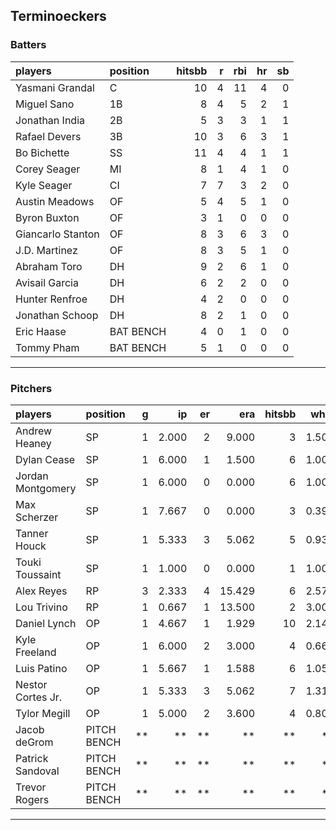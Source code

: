 ## Terminoeckers

### Batters

 
|players           |position  | hitsbb|  r| rbi| hr| sb| 
|:-----------------|:---------|------:|--:|---:|--:|--:| 
|Yasmani Grandal   |C         |     10|  4|  11|  4|  0| 
|Miguel Sano       |1B        |      8|  4|   5|  2|  1| 
|Jonathan India    |2B        |      5|  3|   3|  1|  1| 
|Rafael Devers     |3B        |     10|  3|   6|  3|  1| 
|Bo Bichette       |SS        |     11|  4|   4|  1|  1| 
|Corey Seager      |MI        |      8|  1|   4|  1|  0| 
|Kyle Seager       |CI        |      7|  7|   3|  2|  0| 
|Austin Meadows    |OF        |      5|  4|   5|  1|  0| 
|Byron Buxton      |OF        |      3|  1|   0|  0|  0| 
|Giancarlo Stanton |OF        |      8|  3|   6|  3|  0| 
|J.D. Martinez     |OF        |      8|  3|   5|  1|  0| 
|Abraham Toro      |DH        |      9|  2|   6|  1|  0| 
|Avisail Garcia    |DH        |      6|  2|   2|  0|  0| 
|Hunter Renfroe    |DH        |      4|  2|   0|  0|  0| 
|Jonathan Schoop   |DH        |      8|  2|   1|  0|  0| 
|Eric Haase        |BAT BENCH |      4|  0|   1|  0|  0| 
|Tommy Pham        |BAT BENCH |      5|  1|   0|  0|  0| 


* * *

### Pitchers

 
|players           |position    |  g|    ip| er|    era| hitsbb|  whip| so|  w| sv| 
|:-----------------|:-----------|--:|-----:|--:|------:|------:|-----:|--:|--:|--:| 
|Andrew Heaney     |SP          |  1| 2.000|  2|  9.000|      3| 1.500|  2|  0|  0| 
|Dylan Cease       |SP          |  1| 6.000|  1|  1.500|      6| 1.000| 11|  1|  0| 
|Jordan Montgomery |SP          |  1| 6.000|  0|  0.000|      6| 1.000|  3|  0|  0| 
|Max Scherzer      |SP          |  1| 7.667|  0|  0.000|      3| 0.391| 10|  1|  0| 
|Tanner Houck      |SP          |  1| 5.333|  3|  5.062|      5| 0.938|  3|  0|  0| 
|Touki Toussaint   |SP          |  1| 1.000|  0|  0.000|      1| 1.000|  0|  0|  0| 
|Alex Reyes        |RP          |  3| 2.333|  4| 15.429|      6| 2.571|  3|  0|  1| 
|Lou Trivino       |RP          |  1| 0.667|  1| 13.500|      2| 3.000|  0|  0|  0| 
|Daniel Lynch      |OP          |  1| 4.667|  1|  1.929|     10| 2.143|  4|  0|  0| 
|Kyle Freeland     |OP          |  1| 6.000|  2|  3.000|      4| 0.667|  7|  1|  0| 
|Luis Patino       |OP          |  1| 5.667|  1|  1.588|      6| 1.059|  5|  1|  0| 
|Nestor Cortes Jr. |OP          |  1| 5.333|  3|  5.062|      7| 1.312|  4|  0|  0| 
|Tylor Megill      |OP          |  1| 5.000|  2|  3.600|      4| 0.800|  5|  1|  0| 
|Jacob deGrom      |PITCH BENCH | **|    **| **|     **|     **|    **| **| **| **| 
|Patrick Sandoval  |PITCH BENCH | **|    **| **|     **|     **|    **| **| **| **| 
|Trevor Rogers     |PITCH BENCH | **|    **| **|     **|     **|    **| **| **| **| 


* * *


